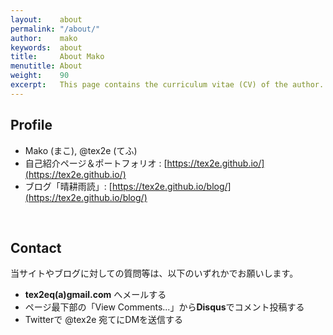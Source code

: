 ```yaml
---
layout:    about
permalink: "/about/"
author:    mako
keywords:  about
title:     About Mako
menutitle: About
weight:    90
excerpt:   This page contains the curriculum vitae (CV) of the author.
---
```


## Profile

- Mako (まこ), @tex2e (てふ)
- 自己紹介ページ＆ポートフォリオ : [https://tex2e.github.io/](https://tex2e.github.io/)
- ブログ「晴耕雨読」: [https://tex2e.github.io/blog/](https://tex2e.github.io/blog/)

<br>

## Contact

当サイトやブログに対しての質問等は、以下のいずれかでお願いします。

- **tex2eq(a)gmail.com** へメールする
- ページ最下部の「View Comments...」から**Disqus**でコメント投稿する
- Twitterで @tex2e 宛てにDMを送信する
